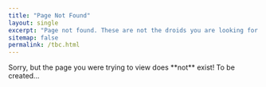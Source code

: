 ```yaml
---
title: "Page Not Found"
layout: single
excerpt: "Page not found. These are not the droids you are looking for ;)"
sitemap: false
permalink: /tbc.html
---
```


<p>Sorry, but the page you were trying to view does **not** exist! To be created...</p>
